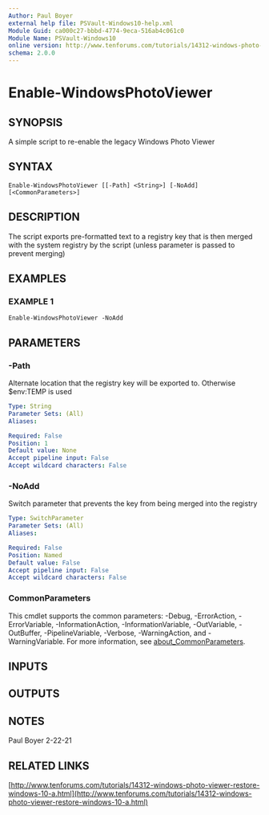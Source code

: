```yaml
---
Author: Paul Boyer
external help file: PSVault-Windows10-help.xml
Module Guid: ca000c27-bbbd-4774-9eca-516ab4c061c0
Module Name: PSVault-Windows10
online version: http://www.tenforums.com/tutorials/14312-windows-photo-viewer-restore-windows-10-a.html
schema: 2.0.0
---
```


# Enable-WindowsPhotoViewer

## SYNOPSIS
A simple script to re-enable the legacy Windows Photo Viewer

## SYNTAX

```
Enable-WindowsPhotoViewer [[-Path] <String>] [-NoAdd] [<CommonParameters>]
```

## DESCRIPTION
The script exports pre-formatted text to a registry key that is then merged with the system registry by the script (unless parameter is passed to prevent merging)

## EXAMPLES

### EXAMPLE 1
```
Enable-WindowsPhotoViewer -NoAdd
```

## PARAMETERS

### -Path
Alternate location that the registry key will be exported to.
Otherwise $env:TEMP is used

```yaml
Type: String
Parameter Sets: (All)
Aliases:

Required: False
Position: 1
Default value: None
Accept pipeline input: False
Accept wildcard characters: False
```

### -NoAdd
Switch parameter that prevents the key from being merged into the registry

```yaml
Type: SwitchParameter
Parameter Sets: (All)
Aliases:

Required: False
Position: Named
Default value: False
Accept pipeline input: False
Accept wildcard characters: False
```

### CommonParameters
This cmdlet supports the common parameters: -Debug, -ErrorAction, -ErrorVariable, -InformationAction, -InformationVariable, -OutVariable, -OutBuffer, -PipelineVariable, -Verbose, -WarningAction, and -WarningVariable. For more information, see [about_CommonParameters](http://go.microsoft.com/fwlink/?LinkID=113216).

## INPUTS

## OUTPUTS

## NOTES
Paul Boyer 2-22-21

## RELATED LINKS

[http://www.tenforums.com/tutorials/14312-windows-photo-viewer-restore-windows-10-a.html](http://www.tenforums.com/tutorials/14312-windows-photo-viewer-restore-windows-10-a.html)

